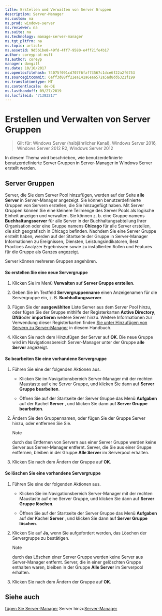 ```yaml
---
title: Erstellen und Verwalten von Server Gruppen
description: Server-Manager
ms.custom: na
ms.prod: windows-server
ms.reviewer: na
ms.suite: na
ms.technology: manage-server-manager
ms.tgt_pltfrm: na
ms.topic: article
ms.assetid: 9d5b1be8-49fd-4ff7-9580-e4ff21fe4b17
author: coreyp-at-msft
ms.author: coreyp
manager: dongill
ms.date: 10/16/2017
ms.openlocfilehash: 74075f091cd707f6faf73567c1dce6f22a2f6753
ms.sourcegitcommit: 6aff3d88ff22ea141a6ea6572a5ad8dd6321f199
ms.translationtype: MT
ms.contentlocale: de-DE
ms.lasthandoff: 09/27/2019
ms.locfileid: "71383217"
---
```

# <a name="create-and-manage-server-groups"></a>Erstellen und Verwalten von Server Gruppen

>Gilt für: Windows Server (halbjährlicher Kanal), Windows Server 2016, Windows Server 2012 R2, Windows Server 2012

In diesem Thema wird beschrieben, wie benutzerdefinierte benutzerdefinierte Server Gruppen in Server-Manager in Windows Server erstellt werden.

## <a name="BKMK_groups"></a>Server Gruppen
Server, die Sie dem Server Pool hinzufügen, werden auf der Seite **alle Server** in Server-Manager angezeigt. Sie können benutzerdefinierte Gruppen von Servern erstellen, die Sie hinzugefügt haben. Mit Server Gruppen können Sie eine kleinere Teilmenge des Server Pools als logische Einheit anzeigen und verwalten. Sie können z. b. eine Gruppe namens **Buchhaltungsserver** für alle Server in der Buchhaltungsabteilung Ihrer Organisation oder eine Gruppe namens **Chicago** für alle Server erstellen, die sich geografisch in Chicago befinden. Nachdem Sie eine Server Gruppe erstellt haben, werden auf der Startseite der Gruppe in Server-Manager Informationen zu Ereignissen, Diensten, Leistungsindikatoren, Best Practices Analyzer Ergebnissen sowie zu installierten Rollen und Features für die Gruppe als Ganzes angezeigt.

Server können mehreren Gruppen angehören.

#### <a name="to-create-a-new-server-group"></a>So erstellen Sie eine neue Servergruppe

1.  Klicken Sie im Menü **Verwalten** auf **Server Gruppe erstellen**.

2.  Geben Sie im Textfeld **Servergruppenname** einen Anzeigenamen für die Servergruppe ein, z. B. **Buchhaltungsserver**.

3.  Fügen Sie der **ausgewählten** Liste Server aus dem Server Pool hinzu, oder fügen Sie der Gruppe mithilfe der Registerkarten **Active Directory**, **DNS**oder **importieren** weitere Server hinzu. Weitere Informationen zur Verwendung dieser Registerkarten finden [Sie unter Hinzufügen von Servern zu Server-Manager](add-servers-to-server-manager.md) in diesem Handbuch.

4.  Klicken Sie nach dem Hinzufügen der Server auf **OK**. Die neue Gruppe wird im Navigationsbereich Server-Manager unter der Gruppe **alle Server** angezeigt.

#### <a name="to-edit-an-existing-server-group"></a>So bearbeiten Sie eine vorhandene Servergruppe

1.  Führen Sie eine der folgenden Aktionen aus.

    -   Klicken Sie im Navigationsbereich Server-Manager mit der rechten Maustaste auf eine Server Gruppe, und klicken Sie dann auf **Server Gruppe bearbeiten**.

    -   Öffnen Sie auf der Startseite der Server Gruppe das Menü **Aufgaben** auf der Kachel **Server** , und klicken Sie dann auf **Server Gruppe bearbeiten**.

2.  Ändern Sie den Gruppennamen, oder fügen Sie der Gruppe Server hinzu, oder entfernen Sie Sie.

    > [!NOTE]
    > durch das Entfernen von Servern aus einer Server Gruppe werden keine Server aus Server-Manager entfernt. Server, die Sie aus einer Gruppe entfernen, bleiben in der Gruppe **Alle Server** im Serverpool erhalten.

3.  Klicken Sie nach dem Ändern der Gruppe auf **OK**.

#### <a name="to-delete-an-existing-server-group"></a>So löschen Sie eine vorhandene Servergruppe

1.  Führen Sie eine der folgenden Aktionen aus.

    -   Klicken Sie im Navigationsbereich Server-Manager mit der rechten Maustaste auf eine Server Gruppe, und klicken Sie dann auf **Server Gruppe löschen**.

    -   Öffnen Sie auf der Startseite der Server Gruppe das Menü **Aufgaben** auf der Kachel **Server** , und klicken Sie dann auf **Server Gruppe löschen**.

2.  Klicken Sie auf **Ja**, wenn Sie aufgefordert werden, das Löschen der Servergruppe zu bestätigen.

    > [!NOTE]
    > durch das Löschen einer Server Gruppe werden keine Server aus Server-Manager entfernt. Server, die in einer gelöschten Gruppe enthalten waren, bleiben in der Gruppe **Alle Server** im Serverpool erhalten.

3.  Klicken Sie nach dem Ändern der Gruppe auf **OK**.

## <a name="see-also"></a>Siehe auch
[fügen Sie Server-Manager](add-servers-to-server-manager.md)
 Server hinzu[Server-Manager](server-manager.md)




